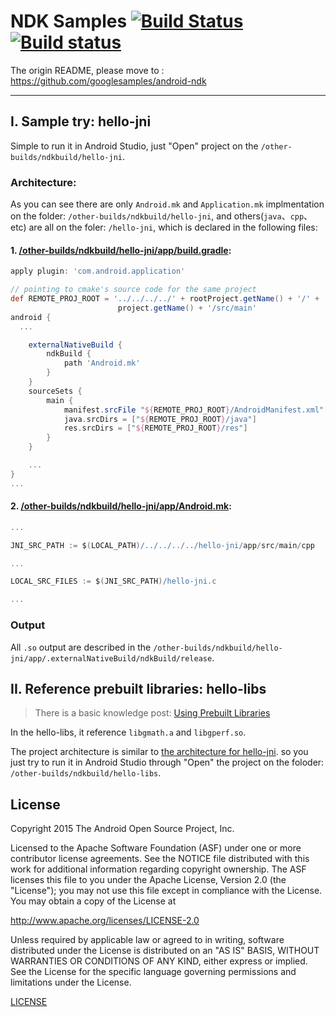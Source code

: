 NDK Samples [![Build Status](https://travis-ci.org/googlesamples/android-ndk.svg?branch=master)](https://travis-ci.org/googlesamples/android-ndk) [![Build status](https://ci.appveyor.com/api/projects/status/48tbtqwg4heytmnq?svg=true)](https://ci.appveyor.com/project/proppy/android-ndk)
===========

The origin README, please move to : https://github.com/googlesamples/android-ndk

---

## I. Sample try: hello-jni

Simple to run it in Android Studio, just "Open" project on the  `/other-builds/ndkbuild/hello-jni`.

### Architecture:

As you can see there are only `Android.mk` and `Application.mk` implmentation on the folder: `/other-builds/ndkbuild/hello-jni`, and others(`java`、`cpp`、etc) are all on the foler: `/hello-jni`, which is declared in the following files:

#### 1. [/other-builds/ndkbuild/hello-jni/app/build.gradle](https://github.com/Jacksgong/android-ndk/blob/master/other-builds/ndkbuild/hello-jni/app/build.gradle):

```groovy
apply plugin: 'com.android.application'

// pointing to cmake's source code for the same project
def REMOTE_PROJ_ROOT = '../../../../' + rootProject.getName() + '/' +
                        project.getName() + '/src/main'
android {
  ...

    externalNativeBuild {
        ndkBuild {
            path 'Android.mk'
        }
    }
    sourceSets {
        main {
            manifest.srcFile "${REMOTE_PROJ_ROOT}/AndroidManifest.xml"
            java.srcDirs = ["${REMOTE_PROJ_ROOT}/java"]
            res.srcDirs = ["${REMOTE_PROJ_ROOT}/res"]
        }
    }

    ...
}
...

```

#### 2. [/other-builds/ndkbuild/hello-jni/app/Android.mk](https://github.com/Jacksgong/android-ndk/blob/master/other-builds/ndkbuild/hello-jni/app/Android.mk):

```groovy
...

JNI_SRC_PATH := $(LOCAL_PATH)/../../../../hello-jni/app/src/main/cpp

...

LOCAL_SRC_FILES := $(JNI_SRC_PATH)/hello-jni.c

...
```

### Output

All `.so` output are described in the `/other-builds/ndkbuild/hello-jni/app/.externalNativeBuild/ndkBuild/release`.

## II. Reference prebuilt libraries: hello-libs

> There is a basic knowledge post: [Using Prebuilt Libraries](https://developer.android.com/ndk/guides/prebuilts.html)

In the hello-libs, it reference `libgmath.a` and `libgperf.so`.

The project architecture is similar to [the architecture for hello-jni](https://github.com/Jacksgong/android-ndk#i-sample-try-hello-jni). so you just try to run it in Android Studio through "Open" the project on the foloder:  `/other-builds/ndkbuild/hello-libs`.


License
-------

Copyright 2015 The Android Open Source Project, Inc.

Licensed to the Apache Software Foundation (ASF) under one or more contributor
license agreements.  See the NOTICE file distributed with this work for
additional information regarding copyright ownership.  The ASF licenses this
file to you under the Apache License, Version 2.0 (the "License"); you may not
use this file except in compliance with the License.  You may obtain a copy of
the License at

http://www.apache.org/licenses/LICENSE-2.0

Unless required by applicable law or agreed to in writing, software
distributed under the License is distributed on an "AS IS" BASIS, WITHOUT
WARRANTIES OR CONDITIONS OF ANY KIND, either express or implied.  See the
License for the specific language governing permissions and limitations under
the License.

[LICENSE](LICENSE)

[0]: https://developer.android.com/ndk
